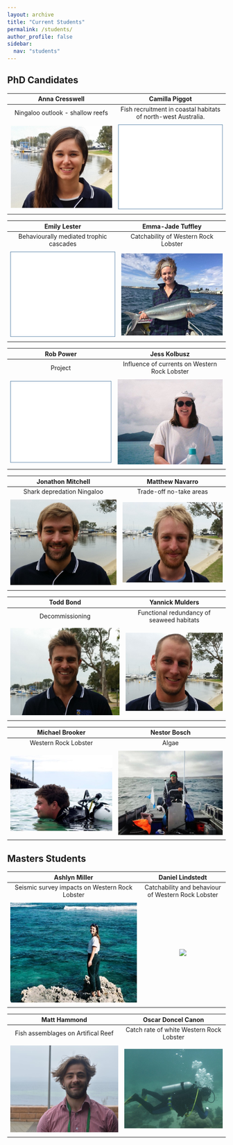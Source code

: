 ```yaml
---
layout: archive
title: "Current Students"
permalink: /students/
author_profile: false
sidebar:
  nav: "students"
---
```

## PhD Candidates

**Anna Cresswell**  |  **Camilla Piggot**
:-------------:|:-------------:
Ningaloo outlook - shallow reefs | Fish recruitment in coastal habitats of north-west Australia. 
<a href="https://brookegibbons.github.io/students/anna-cresswell/"><img src='/images/Anna_WS.jpg' vspace="5"></a>|<a href="https://brookegibbons.github.io/students/camilla-piggot/"><img src='/images/blank.png' vspace="5"></a>

**Emily Lester**| **Emma-Jade Tuffley**
:-------------:|:-------------:
Behaviourally mediated trophic cascades | Catchability of Western Rock Lobster 
<a href="https://brookegibbons.github.io/students/emily-lester/"><img src='/images/blank.png' vspace="5"></a>|<a href="https://brookegibbons.github.io/students/emma-jade-tuffley/"><img src='/images/MJ_WS.jpg' vspace="5"></a>

**Rob Power**|**Jess Kolbusz**
:-------------:|:-------------:
Project | Influence of currents on Western Rock Lobster
<a href="https://brookegibbons.github.io/students/emily-lester/"><img src='/images/blank.png' vspace="5"></a>|<a href="https://brookegibbons.github.io/students/jess-kolbusz/"><img src='/images/Jess_WS.jpg' vspace="5"></a>

**Jonathon Mitchell**|  **Matthew Navarro**
:-------------:|:-------------:
Shark depredation Ningaloo | Trade-off no-take areas
<a href="https://brookegibbons.github.io/students/jonathon-mitchell/"><img src='/images/Jon_WS.jpg' vspace="5"></a>|<a href="https://brookegibbons.github.io/students/matthew-navarro/"><img src='/images/Matt_N_WS.jpg' vspace="5"></a>

 **Todd Bond**  | **Yannick Mulders**
:-------------:|:-------------:
Decommissioning | Functional redundancy of seaweed habitats
<a href="https://brookegibbons.github.io/students/todd-bond/"><img src='/images/Todd_WS.jpg' vspace="5"></a>|<a href="https://brookegibbons.github.io/students/yannick-mulders/"><img src='/images/Yannick_WS.jpg' vspace="5"></a>

 **Michael Brooker**|  **Nestor Bosch** 
:-------------:|:-------------:
Western Rock Lobster | Algae
<a href="https://brookegibbons.github.io/students/michael-brooker/"><img src='/images/Brooker_WS.jpg' vspace="5"></a>|<a href="https://brookegibbons.github.io/students/nestor-bosch/"><img src='/images/Nestor_WS.jpg' vspace="5"></a>

## Masters Students

**Ashlyn Miller** | **Daniel Lindstedt**
:-------------:|:-------------:
Seismic survey impacts on Western Rock Lobster | Catchability and behaviour of Western Rock Lobster
<a href="https://brookegibbons.github.io/students/ashlyn-miller/"><img src='/images/Ash_WS.jpg' vspace="5"></a>|<a href="https://brookegibbons.github.io/students/daniel-lindstedt/"><img src='/images/Dan_WS.jpg.' vspace="5"></a>
 
**Matt Hammond**| **Oscar Doncel Canon**
:-------------:|:-------------:
Fish assemblages on Artifical Reef | Catch rate of white Western Rock Lobster
<a href="https://brookegibbons.github.io/students/matt-hammond/"><img src='/images/Matt_WS.JPG' vspace="5"></a>|<a href="https://brookegibbons.github.io/students/oscar-doncel-canon/"><img src='/images/Oscar_WS.jpg' vspace="5"></a>
